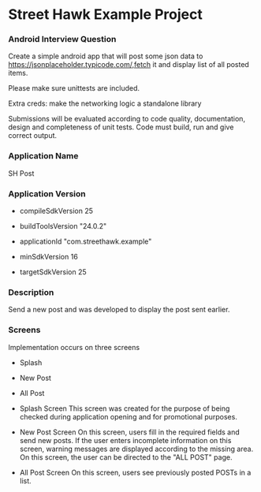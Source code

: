 # Street Hawk Example Project #

### Android Interview Question ### 
Create a simple android app that will post some json data to https://jsonplaceholder.typicode.com/,fetch it and display list of all posted items.

Please make sure unittests are included.

Extra creds: make the networking logic a standalone library

Submissions will be evaluated according to code quality, documentation, design and completeness of unit tests. Code must build, run and give correct output. 


### Application Name  ###

SH Post

### Application Version ###

* compileSdkVersion 25

* buildToolsVersion "24.0.2"
* applicationId "com.streethawk.example"

* minSdkVersion 16

* targetSdkVersion 25


### Description ###

Send a new post and was developed to display the post sent earlier.

### Screens ###

Implementation occurs on three screens

* Splash
* New Post
* All Post

* Splash Screen
This screen was created for the purpose of being checked during application opening and for promotional purposes.

* New Post Screen
On this screen, users fill in the required fields and send new posts. If the user enters incomplete information on this screen, warning messages are displayed according to the missing area.
On this screen, the user can be directed to the "ALL POST" page.

* All Post Screen
On this screen, users see previously posted POSTs in a list.





###  ###